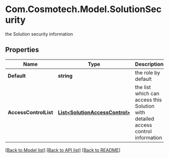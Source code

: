 # Com.Cosmotech.Model.SolutionSecurity
the Solution security information

## Properties

Name | Type | Description | Notes
------------ | ------------- | ------------- | -------------
**Default** | **string** | the role by default | 
**AccessControlList** | [**List&lt;SolutionAccessControl&gt;**](SolutionAccessControl.md) | the list which can access this Solution with detailed access control information | 

[[Back to Model list]](../README.md#documentation-for-models) [[Back to API list]](../README.md#documentation-for-api-endpoints) [[Back to README]](../README.md)

